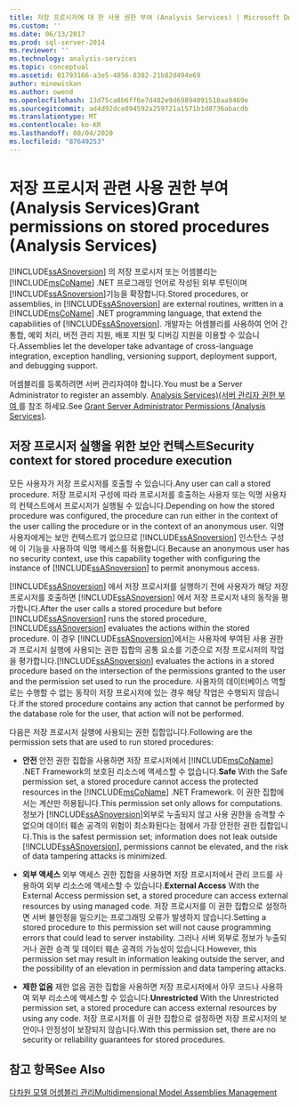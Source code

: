 ```yaml
---
title: 저장 프로시저에 대 한 사용 권한 부여 (Analysis Services) | Microsoft Docs
ms.custom: ''
ms.date: 06/13/2017
ms.prod: sql-server-2014
ms.reviewer: ''
ms.technology: analysis-services
ms.topic: conceptual
ms.assetid: 01793166-a3e5-4856-8302-21b82d494e69
author: minewiskan
ms.author: owend
ms.openlocfilehash: 13d75ca8b6ff6e7d482e9d69894091518aa9469e
ms.sourcegitcommit: ad4d92dce894592a259721a1571b1d8736abacdb
ms.translationtype: MT
ms.contentlocale: ko-KR
ms.lasthandoff: 08/04/2020
ms.locfileid: "87649253"
---
```

# <a name="grant-permissions-on-stored-procedures-analysis-services"></a><span data-ttu-id="8e894-102">저장 프로시저 관련 사용 권한 부여(Analysis Services)</span><span class="sxs-lookup"><span data-stu-id="8e894-102">Grant permissions on stored procedures (Analysis Services)</span></span>
  <span data-ttu-id="8e894-103">[!INCLUDE[ssASnoversion](../includes/ssasnoversion-md.md)] 의 저장 프로시저 또는 어셈블리는 [!INCLUDE[msCoName](../includes/msconame-md.md)] .NET 프로그래밍 언어로 작성된 외부 루틴이며 [!INCLUDE[ssASnoversion](../includes/ssasnoversion-md.md)]기능을 확장합니다.</span><span class="sxs-lookup"><span data-stu-id="8e894-103">Stored procedures, or assemblies, in [!INCLUDE[ssASnoversion](../includes/ssasnoversion-md.md)] are external routines, written in a [!INCLUDE[msCoName](../includes/msconame-md.md)] .NET programming language, that extend the capabilities of [!INCLUDE[ssASnoversion](../includes/ssasnoversion-md.md)].</span></span> <span data-ttu-id="8e894-104">개발자는 어셈블리를 사용하여 언어 간 통합, 예외 처리, 버전 관리 지원, 배포 지원 및 디버깅 지원을 이용할 수 있습니다.</span><span class="sxs-lookup"><span data-stu-id="8e894-104">Assemblies let the developer take advantage of cross-language integration, exception handling, versioning support, deployment support, and debugging support.</span></span>  
  
 <span data-ttu-id="8e894-105">어셈블리를 등록하려면 서버 관리자여야 합니다.</span><span class="sxs-lookup"><span data-stu-id="8e894-105">You must be a Server Administrator to register an assembly.</span></span> <span data-ttu-id="8e894-106">[Analysis Services&#41;&#40;서버 관리자 권한 부여 ](instances/grant-server-admin-rights-to-an-analysis-services-instance.md)를 참조 하세요.</span><span class="sxs-lookup"><span data-stu-id="8e894-106">See [Grant Server Administrator Permissions &#40;Analysis Services&#41;](instances/grant-server-admin-rights-to-an-analysis-services-instance.md).</span></span>  
  
## <a name="security-context-for-stored-procedure-execution"></a><span data-ttu-id="8e894-107">저장 프로시저 실행을 위한 보안 컨텍스트</span><span class="sxs-lookup"><span data-stu-id="8e894-107">Security context for stored procedure execution</span></span>  
 <span data-ttu-id="8e894-108">모든 사용자가 저장 프로시저를 호출할 수 있습니다.</span><span class="sxs-lookup"><span data-stu-id="8e894-108">Any user can call a stored procedure.</span></span> <span data-ttu-id="8e894-109">저장 프로시저 구성에 따라 프로시저를 호출하는 사용자 또는 익명 사용자의 컨텍스트에서 프로시저가 실행될 수 있습니다.</span><span class="sxs-lookup"><span data-stu-id="8e894-109">Depending on how the stored procedure was configured, the procedure can run either in the context of the user calling the procedure or in the context of an anonymous user.</span></span> <span data-ttu-id="8e894-110">익명 사용자에게는 보안 컨텍스트가 없으므로 [!INCLUDE[ssASnoversion](../includes/ssasnoversion-md.md)] 인스턴스 구성에 이 기능을 사용하여 익명 액세스를 허용합니다.</span><span class="sxs-lookup"><span data-stu-id="8e894-110">Because an anonymous user has no security context, use this capability together with configuring the instance of [!INCLUDE[ssASnoversion](../includes/ssasnoversion-md.md)] to permit anonymous access.</span></span>  
  
 <span data-ttu-id="8e894-111">[!INCLUDE[ssASnoversion](../includes/ssasnoversion-md.md)] 에서 저장 프로시저를 실행하기 전에 사용자가 해당 저장 프로시저를 호출하면 [!INCLUDE[ssASnoversion](../includes/ssasnoversion-md.md)] 에서 저장 프로시저 내의 동작을 평가합니다.</span><span class="sxs-lookup"><span data-stu-id="8e894-111">After the user calls a stored procedure but before [!INCLUDE[ssASnoversion](../includes/ssasnoversion-md.md)] runs the stored procedure, [!INCLUDE[ssASnoversion](../includes/ssasnoversion-md.md)] evaluates the actions within the stored procedure.</span></span> <span data-ttu-id="8e894-112">이 경우 [!INCLUDE[ssASnoversion](../includes/ssasnoversion-md.md)]에서는 사용자에 부여된 사용 권한과 프로시저 실행에 사용되는 권한 집합의 공통 요소를 기준으로 저장 프로시저의 작업을 평가합니다.</span><span class="sxs-lookup"><span data-stu-id="8e894-112">[!INCLUDE[ssASnoversion](../includes/ssasnoversion-md.md)] evaluates the actions in a stored procedure based on the intersection of the permissions granted to the user and the permission set used to run the procedure.</span></span> <span data-ttu-id="8e894-113">사용자의 데이터베이스 역할로는 수행할 수 없는 동작이 저장 프로시저에 있는 경우 해당 작업은 수행되지 않습니다.</span><span class="sxs-lookup"><span data-stu-id="8e894-113">If the stored procedure contains any action that cannot be performed by the database role for the user, that action will not be performed.</span></span>  
  
 <span data-ttu-id="8e894-114">다음은 저장 프로시저 실행에 사용되는 권한 집합입니다.</span><span class="sxs-lookup"><span data-stu-id="8e894-114">Following are the permission sets that are used to run stored procedures:</span></span>  
  
-   <span data-ttu-id="8e894-115">**안전** 안전 권한 집합을 사용하면 저장 프로시저에서 [!INCLUDE[msCoName](../includes/msconame-md.md)] .NET Framework의 보호된 리소스에 액세스할 수 없습니다.</span><span class="sxs-lookup"><span data-stu-id="8e894-115">**Safe** With the Safe permission set, a stored procedure cannot access the protected resources in the [!INCLUDE[msCoName](../includes/msconame-md.md)] .NET Framework.</span></span> <span data-ttu-id="8e894-116">이 권한 집합에서는 계산만 허용됩니다.</span><span class="sxs-lookup"><span data-stu-id="8e894-116">This permission set only allows for computations.</span></span> <span data-ttu-id="8e894-117">정보가 [!INCLUDE[ssASnoversion](../includes/ssasnoversion-md.md)]외부로 누출되지 않고 사용 권한을 승격할 수 없으며 데이터 훼손 공격의 위험이 최소화된다는 점에서 가장 안전한 권한 집합입니다.</span><span class="sxs-lookup"><span data-stu-id="8e894-117">This is the safest permission set; information does not leak outside [!INCLUDE[ssASnoversion](../includes/ssasnoversion-md.md)], permissions cannot be elevated, and the risk of data tampering attacks is minimized.</span></span>  
  
-   <span data-ttu-id="8e894-118">**외부 액세스** 외부 액세스 권한 집합을 사용하면 저장 프로시저에서 관리 코드를 사용하여 외부 리소스에 액세스할 수 있습니다.</span><span class="sxs-lookup"><span data-stu-id="8e894-118">**External Access** With the External Access permission set, a stored procedure can access external resources by using managed code.</span></span> <span data-ttu-id="8e894-119">저장 프로시저를 이 권한 집합으로 설정하면 서버 불안정을 일으키는 프로그래밍 오류가 발생하지 않습니다.</span><span class="sxs-lookup"><span data-stu-id="8e894-119">Setting a stored procedure to this permission set will not cause programming errors that could lead to server instability.</span></span> <span data-ttu-id="8e894-120">그러나 서버 외부로 정보가 누출되거나 권한 승격 및 데이터 훼손 공격의 가능성이 있습니다.</span><span class="sxs-lookup"><span data-stu-id="8e894-120">However, this permission set may result in information leaking outside the server, and the possibility of an elevation in permission and data tampering attacks.</span></span>  
  
-   <span data-ttu-id="8e894-121">**제한 없음** 제한 없음 권한 집합을 사용하면 저장 프로시저에서 아무 코드나 사용하여 외부 리소스에 액세스할 수 있습니다.</span><span class="sxs-lookup"><span data-stu-id="8e894-121">**Unrestricted** With the Unrestricted permission set, a stored procedure can access external resources by using any code.</span></span> <span data-ttu-id="8e894-122">저장 프로시저를 이 권한 집합으로 설정하면 저장 프로시저의 보안이나 안정성이 보장되지 않습니다.</span><span class="sxs-lookup"><span data-stu-id="8e894-122">With this permission set, there are no security or reliability guarantees for stored procedures.</span></span>  
  
## <a name="see-also"></a><span data-ttu-id="8e894-123">참고 항목</span><span class="sxs-lookup"><span data-stu-id="8e894-123">See Also</span></span>  
 [<span data-ttu-id="8e894-124">다차원 모델 어셈블리 관리</span><span class="sxs-lookup"><span data-stu-id="8e894-124">Multidimensional Model Assemblies Management</span></span>](multidimensional-models/multidimensional-model-assemblies-management.md)  
  
  
